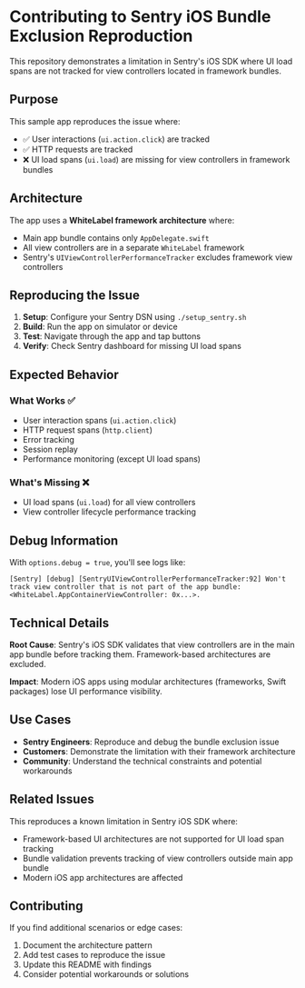 # Contributing to Sentry iOS Bundle Exclusion Reproduction

This repository demonstrates a limitation in Sentry's iOS SDK where UI load spans are not tracked for view controllers located in framework bundles.

## Purpose

This sample app reproduces the issue where:
- ✅ User interactions (`ui.action.click`) are tracked
- ✅ HTTP requests are tracked  
- ❌ UI load spans (`ui.load`) are missing for view controllers in framework bundles

## Architecture

The app uses a **WhiteLabel framework architecture** where:
- Main app bundle contains only `AppDelegate.swift`
- All view controllers are in a separate `WhiteLabel` framework
- Sentry's `UIViewControllerPerformanceTracker` excludes framework view controllers

## Reproducing the Issue

1. **Setup**: Configure your Sentry DSN using `./setup_sentry.sh`
2. **Build**: Run the app on simulator or device
3. **Test**: Navigate through the app and tap buttons
4. **Verify**: Check Sentry dashboard for missing UI load spans

## Expected Behavior

### What Works ✅
- User interaction spans (`ui.action.click`)
- HTTP request spans (`http.client`)
- Error tracking
- Session replay
- Performance monitoring (except UI load spans)

### What's Missing ❌
- UI load spans (`ui.load`) for all view controllers
- View controller lifecycle performance tracking

## Debug Information

With `options.debug = true`, you'll see logs like:
```
[Sentry] [debug] [SentryUIViewControllerPerformanceTracker:92] Won't track view controller that is not part of the app bundle: <WhiteLabel.AppContainerViewController: 0x...>.
```

## Technical Details

**Root Cause**: Sentry's iOS SDK validates that view controllers are in the main app bundle before tracking them. Framework-based architectures are excluded.

**Impact**: Modern iOS apps using modular architectures (frameworks, Swift packages) lose UI performance visibility.

## Use Cases

- **Sentry Engineers**: Reproduce and debug the bundle exclusion issue
- **Customers**: Demonstrate the limitation with their framework architecture
- **Community**: Understand the technical constraints and potential workarounds

## Related Issues

This reproduces a known limitation in Sentry iOS SDK where:
- Framework-based UI architectures are not supported for UI load span tracking
- Bundle validation prevents tracking of view controllers outside main app bundle
- Modern iOS app architectures are affected

## Contributing

If you find additional scenarios or edge cases:
1. Document the architecture pattern
2. Add test cases to reproduce the issue
3. Update this README with findings
4. Consider potential workarounds or solutions
